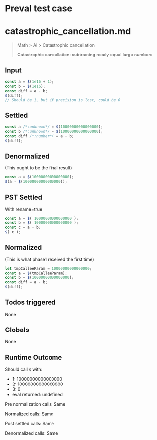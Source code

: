 # Preval test case

# catastrophic_cancellation.md

> Math > Ai > Catastrophic cancellation
>
> Catastrophic cancellation: subtracting nearly equal large numbers

## Input

`````js filename=intro
const a = $(1e16 + 1);
const b = $(1e16);
const diff = a - b;
$(diff);
// Should be 1, but if precision is lost, could be 0
`````


## Settled


`````js filename=intro
const a /*:unknown*/ = $(10000000000000000);
const b /*:unknown*/ = $(10000000000000000);
const diff /*:number*/ = a - b;
$(diff);
`````


## Denormalized
(This ought to be the final result)

`````js filename=intro
const a = $(10000000000000000);
$(a - $(10000000000000000));
`````


## PST Settled
With rename=true

`````js filename=intro
const a = $( 10000000000000000 );
const b = $( 10000000000000000 );
const c = a - b;
$( c );
`````


## Normalized
(This is what phase1 received the first time)

`````js filename=intro
let tmpCalleeParam = 10000000000000000;
const a = $(tmpCalleeParam);
const b = $(10000000000000000);
const diff = a - b;
$(diff);
`````


## Todos triggered


None


## Globals


None


## Runtime Outcome


Should call `$` with:
 - 1: 10000000000000000
 - 2: 10000000000000000
 - 3: 0
 - eval returned: undefined

Pre normalization calls: Same

Normalized calls: Same

Post settled calls: Same

Denormalized calls: Same

